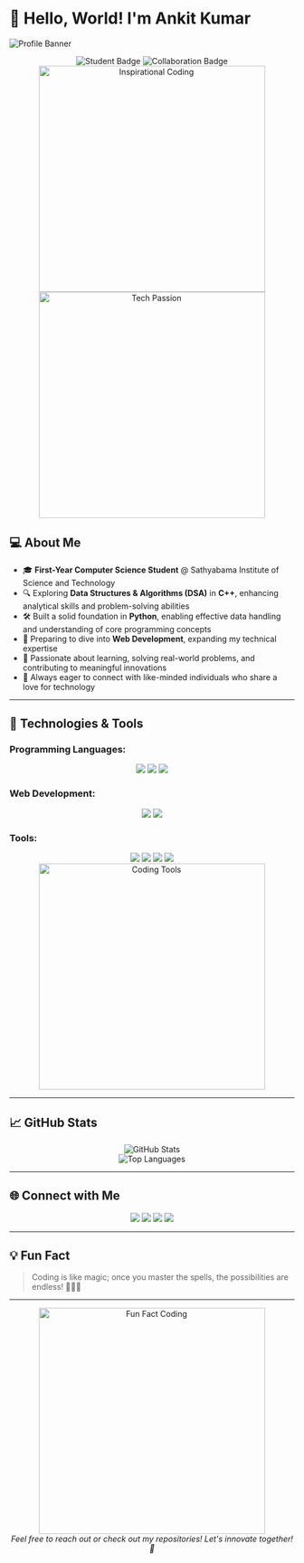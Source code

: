 # 👋 Hello, World! I'm **Ankit Kumar**  

![Profile Banner](https://via.placeholder.com/1000x300.png?text=Welcome+to+Ankit's+GitHub+Profile!&color=gradient)

<div align="center">
  <img src="https://img.shields.io/badge/Student-Coding%20Explorer-blueviolet?style=for-the-badge" alt="Student Badge"/>
  <img src="https://img.shields.io/badge/Open%20to%20Collaboration-Projects%20%26%20Learning-orange?style=for-the-badge" alt="Collaboration Badge"/>
</div>

<div align="center">
  <img src="https://user-images.githubusercontent.com/123456789/placeholder-banner1.png" alt="Inspirational Coding" width="400"/>
  <img src="https://user-images.githubusercontent.com/123456789/placeholder-banner2.png" alt="Tech Passion" width="400"/>
</div>

## 💻 About Me

- 🎓 **First-Year Computer Science Student** @ Sathyabama Institute of Science and Technology
- 🔍 Exploring **Data Structures & Algorithms (DSA)** in **C++**, enhancing analytical skills and problem-solving abilities
- 🛠️ Built a solid foundation in **Python**, enabling effective data handling and understanding of core programming concepts
- 🌱 Preparing to dive into **Web Development**, expanding my technical expertise
- 🚀 Passionate about learning, solving real-world problems, and contributing to meaningful innovations
- 🤝 Always eager to connect with like-minded individuals who share a love for technology

---

## 🚀 Technologies & Tools

### Programming Languages:
<div align="center">
  <img src="https://img.shields.io/badge/C++-00599C?style=for-the-badge&logo=cplusplus&logoColor=white"/>
  <img src="https://img.shields.io/badge/Python-3776AB?style=for-the-badge&logo=python&logoColor=white"/>
  <img src="https://img.shields.io/badge/C-A8B9CC?style=for-the-badge&logo=c&logoColor=white"/>
</div>

### Web Development:
<div align="center">
  <img src="https://img.shields.io/badge/HTML5-E34F26?style=for-the-badge&logo=html5&logoColor=white"/>
  <img src="https://img.shields.io/badge/CSS3-1572B6?style=for-the-badge&logo=css3&logoColor=white"/>
</div>

### Tools:
<div align="center">
  <img src="https://img.shields.io/badge/Git-F05032?style=for-the-badge&logo=git&logoColor=white"/>
  <img src="https://img.shields.io/badge/VS%20Code-0078D4?style=for-the-badge&logo=visualstudiocode&logoColor=white"/>
  <img src="https://img.shields.io/badge/LeetCode-FFA116?style=for-the-badge&logo=leetcode&logoColor=black"/>
  <img src="https://img.shields.io/badge/HackerRank-2EC866?style=for-the-badge&logo=hackerrank&logoColor=white"/>
</div>

<div align="center">
  <img src="https://user-images.githubusercontent.com/123456789/placeholder-tools1.png" alt="Coding Tools" width="400"/>
</div>

---

## 📈 GitHub Stats

<div align="center">
  <img src="https://github-readme-stats.vercel.app/api?username=ankit-kumar&show_icons=true&theme=radical" alt="GitHub Stats"/>
  <br>
  <img src="https://github-readme-stats.vercel.app/api/top-langs/?username=ankit-kumar&layout=compact&theme=radical" alt="Top Languages"/>
</div>

---

## 🌐 Connect with Me

<div align="center">
  <a href="https://linkedin.com/in/ankit-kumar"><img src="https://img.shields.io/badge/LinkedIn-0077B5?style=for-the-badge&logo=linkedin&logoColor=white"/></a>
  <a href="https://twitter.com/ankitkumar"><img src="https://img.shields.io/badge/Twitter-1DA1F2?style=for-the-badge&logo=twitter&logoColor=white"/></a>
  <a href="https://leetcode.com/u/ankitkumarsist/"><img src="https://img.shields.io/badge/LeetCode-FFA116?style=for-the-badge&logo=leetcode&logoColor=black"/></a>
  <a href="mailto:ankitkumar16729@gmail.com"><img src="https://img.shields.io/badge/Gmail-D14836?style=for-the-badge&logo=gmail&logoColor=white"/></a>
</div>

---

## 💡 Fun Fact

> Coding is like magic; once you master the spells, the possibilities are endless! 🧙‍♂️✨

---

<div align="center">
  <img src="https://user-images.githubusercontent.com/123456789/placeholder-funfact1.png" alt="Fun Fact Coding" width="400"/>
</div>

<div align="center">
  <em>Feel free to reach out or check out my repositories! Let's innovate together! 🚀</em>
</div>
